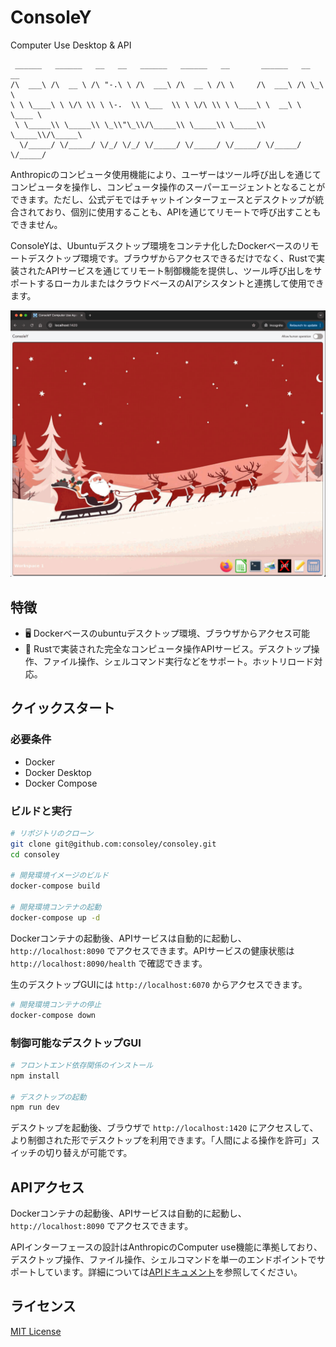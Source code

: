 # ConsoleY
Computer Use Desktop & API

```
 ______   ______   __   __   ______   ______   __       ______   __  __   
/\  ___\ /\  __ \ /\ "-.\ \ /\  ___\ /\  __ \ /\ \     /\  ___\ /\ \_\ \  
\ \ \____\ \ \/\ \\ \ \-.  \\ \___  \\ \ \/\ \\ \ \____\ \  __\ \ \____ \ 
 \ \_____\\ \_____\\ \_\\"\_\\/\_____\\ \_____\\ \_____\\ \_____\\/\_____\
  \/_____/ \/_____/ \/_/ \/_/ \/_____/ \/_____/ \/_____/ \/_____/ \/_____/
```

Anthropicのコンピュータ使用機能により、ユーザーはツール呼び出しを通じてコンピュータを操作し、コンピュータ操作のスーパーエージェントとなることができます。ただし、公式デモではチャットインターフェースとデスクトップが統合されており、個別に使用することも、APIを通じてリモートで呼び出すこともできません。

ConsoleYは、Ubuntuデスクトップ環境をコンテナ化したDockerベースのリモートデスクトップ環境です。ブラウザからアクセスできるだけでなく、Rustで実装されたAPIサービスを通じてリモート制御機能を提供し、ツール呼び出しをサポートするローカルまたはクラウドベースのAIアシスタントと連携して使用できます。

![demo](public/demo.png)

## 特徴

- 🖥️ Dockerベースのubuntuデスクトップ環境、ブラウザからアクセス可能
- 🚀 Rustで実装された完全なコンピュータ操作APIサービス。デスクトップ操作、ファイル操作、シェルコマンド実行などをサポート。ホットリロード対応。

## クイックスタート

### 必要条件
- Docker
- Docker Desktop
- Docker Compose

### ビルドと実行

```bash
# リポジトリのクローン
git clone git@github.com:consoley/consoley.git
cd consoley

# 開発環境イメージのビルド
docker-compose build

# 開発環境コンテナの起動
docker-compose up -d
```
Dockerコンテナの起動後、APIサービスは自動的に起動し、`http://localhost:8090` でアクセスできます。APIサービスの健康状態は `http://localhost:8090/health` で確認できます。

生のデスクトップGUIには `http://localhost:6070` からアクセスできます。

```bash
# 開発環境コンテナの停止
docker-compose down
```

### 制御可能なデスクトップGUI

```bash
# フロントエンド依存関係のインストール
npm install

# デスクトップの起動
npm run dev
```
デスクトップを起動後、ブラウザで `http://localhost:1420` にアクセスして、より制御された形でデスクトップを利用できます。「人間による操作を許可」スイッチの切り替えが可能です。

## APIアクセス

Dockerコンテナの起動後、APIサービスは自動的に起動し、`http://localhost:8090` でアクセスできます。

APIインターフェースの設計はAnthropicのComputer use機能に準拠しており、デスクトップ操作、ファイル操作、シェルコマンドを単一のエンドポイントでサポートしています。詳細については[APIドキュメント](api.md)を参照してください。

## ライセンス

[MIT License](LICENSE) 